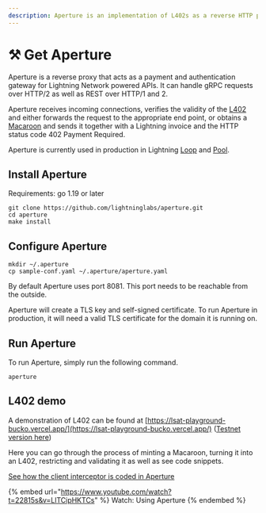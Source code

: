```yaml
---
description: Aperture is an implementation of L402s as a reverse HTTP proxy.
---
```


# ⚒ Get Aperture

Aperture is a reverse proxy that acts as a payment and authentication gateway for Lightning Network powered APIs. It can handle gRPC requests over HTTP/2 as well as REST over HTTP/1 and 2.

Aperture receives incoming connections, verifies the validity of the [L402](../../the-lightning-network/l402/) and either forwards the request to the appropriate end point, or obtains a [Macaroon](../../the-lightning-network/l402/macaroons.md) and sends it together with a Lightning invoice and the HTTP status code 402 Payment Required.

Aperture is currently used in production in Lightning [Loop](../loop/) and [Pool](../pool/).

## Install Aperture

Requirements: go 1.19 or later

`git clone https://github.com/lightninglabs/aperture.git`\
`cd aperture`\
`make install`

## Configure Aperture

`mkdir ~/.aperture`\
`cp sample-conf.yaml ~/.aperture/aperture.yaml`

By default Aperture uses port 8081. This port needs to be reachable from the outside.

Aperture will create a TLS key and self-signed certificate. To run Aperture in production, it will need a valid TLS certificate for the domain it is running on.

## Run Aperture

To run Aperture, simply run the following command.

`aperture`

## L402 demo

A demonstration of L402 can be found at [https://lsat-playground-bucko.vercel.app/](https://lsat-playground-bucko.vercel.app/) ([Testnet version here](https://testnet-lsat-playground.vercel.app/))

Here you can go through the process of minting a Macaroon, turning it into an L402, restricting and validating it as well as see code snippets.

[See how the client interceptor is coded in Aperture](https://github.com/lightninglabs/aperture/blob/master/lsat/client\_interceptor.go)

{% embed url="https://www.youtube.com/watch?t=22815s&v=LlTCipHKTCs" %}
Watch: Using Aperture
{% endembed %}
